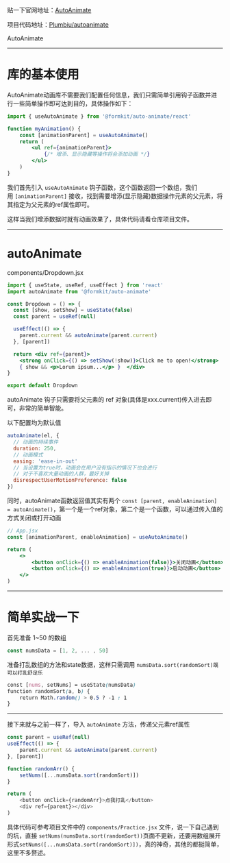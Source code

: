 <div class="flex justify-between items-center">
  <div>

  贴一下官网地址：[AutoAnimate](https://link.juejin.cn/?target=https%3A%2F%2Fauto-animate.formkit.com%2F "https://auto-animate.formkit.com/")

  项目代码地址：[Plumbiu/autoanimate](https://link.juejin.cn/?target=https%3A%2F%2Fgithub.com%2FPlumbiu%2Fautoanimate "https://github.com/Plumbiu/autoanimate")

  </div>
  <div class="rotate-45 text-center flex-auto text-4xl">
    AutoAnimate
  </div>
</div>

---

# 库的基本使用

AutoAnimate动画库不需要我们配置任何信息，我们只需简单引用钩子函数并进行一些简单操作即可达到目的，具体操作如下：

```jsx
import { useAutoAnimate } from '@formkit/auto-animate/react'

function myAnimation() {
    const [animationParent] = useAutoAnimate()
    return (
        <ul ref={animationParent}>
            {/* 增添、显示隐藏等操作将会添加动画 */}
        </ul>
    )
}
```

我们首先引入 `useAutoAnimate` 钩子函数，这个函数返回一个数组，我们用 `[animationParent]` 接收，找到需要增添(显示隐藏)数据操作元素的父元素，将其指定为父元素的ref属性即可。

这样当我们增添数据时就有动画效果了，具体代码请看仓库项目文件。

---

# autoAnimate

<div class="flex justify-evenly gap-2">
  <div>

  components/Dropdown.jsx

  ```jsx
  import { useState, useRef, useEffect } from 'react'
  import autoAnimate from '@formkit/auto-animate'
  
  const Dropdown = () => {
    const [show, setShow] = useState(false)
    const parent = useRef(null)
  
    useEffect(() => {
      parent.current && autoAnimate(parent.current)
    }, [parent])
  
    return <div ref={parent}>
      <strong onClick={() => setShow(!show)}>Click me to open!</strong>
      { show && <p>Lorum ipsum...</p> }  </div>
  }
  
  export default Dropdown
  ```

  autoAnimate 钩子只需要将父元素的 ref 对象(具体是xxx.current)传入进去即可，非常的简单智能。

  </div>
  <div class="flex-auto">

  以下配置均为默认值

  ```js
  autoAnimate(el, {
    // 动画的持续事件
    duration: 250,
    // 动画模式
    easing: 'ease-in-out'
    // 当设置为true时，动画会在用户没有指示的情况下也会进行
    // 对于不喜欢大量动画的人群，最好关掉
    disrespectUserMotionPreference: false
  })
  ```

  同时，autoAnimate函数返回值其实有两个 `const [parent, enableAnimation] = autoAnimate()`，第一个是一个ref对象，第二个是一个函数，可以通过传入值的方式关闭或打开动画

  </div>
</div>




```jsx
// App.jsx
const [animationParent, enableAnimation] = useAutoAnimate()

return (
    <>
        <button onClick={() => enableAnimation(false)}>关闭动画</button>
        <button onClick={() => enableAnimation(true)}>启动动画</button>
    </>
)
```

---

# 简单实战一下

首先准备 1~50 的数组

```js
const numsData = [1, 2, ... , 50]
```

准备打乱数组的方法和state数据，这样只需调用 `numsData.sort(randomSort)既可以打乱舒足乐`

```scss
const [nums, setNums] = useState(numsData)
function randomSort(a, b) {
    return Math.random() > 0.5 ? -1 : 1
}
```

---

接下来就与之前一样了，导入 `autoAnimate` 方法，传递父元素ref属性

```javascript
const parent = useRef(null)
useEffect(() => {
    parent.current && autoAnimate(parent.current)
}, [parent])

function randomArr() {
    setNums([...numsData.sort(randomSort)])
}

return (
    <button onClick={randomArr}>点我打乱</button>
    <div ref={parent}></div>
)
```

具体代码可参考项目文件中的 `components/Practice.jsx` 文件，说一下自己遇到的坑，直接 `setNums(numsData.sort(randomSort))`页面不更新，还要用数组展开形式`setNums([...numsData.sort(randomSort)])`，真的神奇，其他的都挺简单，这里不多赘述。